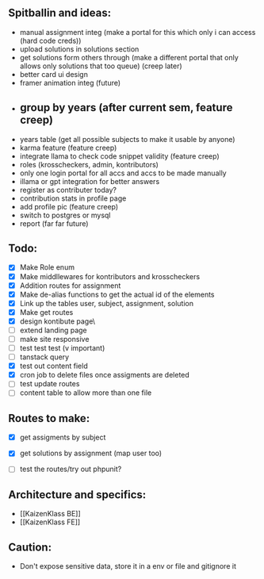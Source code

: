 ## Spitballin and ideas:
- manual assignment integ (make a portal for this which only i can access (hard code creds))
- upload solutions in solutions section
- get solutions form others through (make a different portal that only allows only solutions that too queue) (creep later)
- better card ui design 
- framer animation integ (future)
- ## group by years (after current sem, feature creep)
- years table (get all possible subjects to make it usable by anyone)
- karma feature (feature creep)
- integrate llama to check code snippet validity (feature creep)
- roles (krosscheckers, admin, kontributors)
- only one login portal for all accs and accs to be made manually
- illama or gpt integration for better answers
- register as contributer today?
- contribution stats in profile page
- add profile pic (feature creep)
- switch to postgres or mysql
- report (far far future)

## Todo:
- [x] Make Role enum
- [x] Make middllewares for kontributors and krosscheckers
- [x] Addition routes for assignment 
- [x] Make de-alias functions to get the actual id of the elements
- [x] Link up the tables user, subject, assignment, solution
- [x] Make get routes 
- [x] design kontibute page\
- [ ] extend landing page
- [ ] make site responsive 
- [ ] test test test (v important)
- [ ] tanstack query
- [x] test out content field
- [x] cron job to delete files once assigments are deleted
- [ ] test update routes
- [ ] content table to allow more than one file 

## Routes to make:
- [x] get assigments by subject
- [x] get solutions by assignment (map user too)
- [ ] test the routes/try out phpunit?





## Architecture and specifics:
- [[KaizenKlass BE]]
- [[KaizenKlass FE]]

## Caution:
- Don't expose sensitive data, store it in a env or file and gitignore it 


